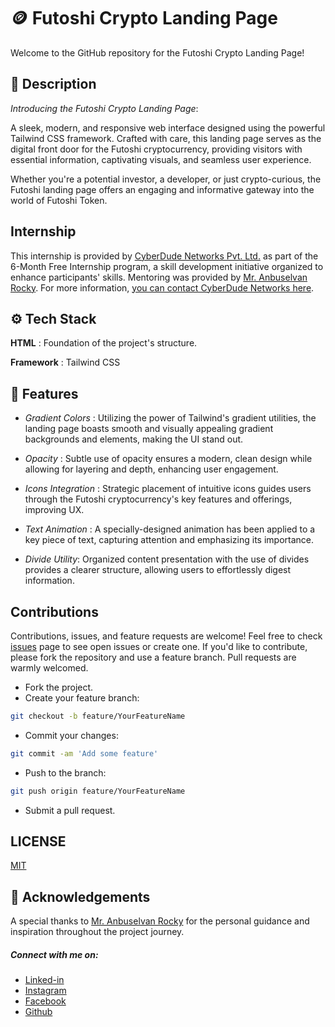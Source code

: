 # 🪙 Futoshi Crypto Landing Page

Welcome to the GitHub repository for the Futoshi Crypto Landing Page!

## 📘 Description

_Introducing the Futoshi Crypto Landing Page_:

<p> A sleek, modern, and responsive web interface designed using the powerful Tailwind CSS framework. Crafted with care, this landing page serves as the digital front door for the Futoshi cryptocurrency, providing visitors with essential information, captivating visuals, and seamless user experience.</p>
<p>Whether you're a potential investor, a developer, or just crypto-curious, the Futoshi landing page offers an engaging and informative gateway into the world of Futoshi Token.

## Internship

This internship is provided by [CyberDude Networks Pvt. Ltd.](https://youtube.com/cyberdudenetworks) as part of the 6-Month Free Internship program, a skill development initiative organized to enhance participants' skills. Mentoring was provided by [Mr. Anbuselvan Rocky](https://instagram.com/anbuselvanrocky). For more information, [you can contact CyberDude Networks here](https://cyberdudenetworks.com).

## ⚙️ Tech Stack

**HTML** : Foundation of the project's structure.

**Framework** : Tailwind CSS

## 🌟 Features

- _Gradient Colors_ : Utilizing the power of Tailwind's gradient utilities, the landing page boasts smooth and visually appealing gradient backgrounds and elements, making the UI stand out.

- _Opacity_ : Subtle use of opacity ensures a modern, clean design while allowing for layering and depth, enhancing user engagement.

- _Icons Integration_ : Strategic placement of intuitive icons guides users through the Futoshi cryptocurrency's key features and offerings, improving UX.

- _Text Animation_ : A specially-designed animation has been applied to a key piece of text, capturing attention and emphasizing its importance.

- _Divide Utility_: Organized content presentation with the use of divides provides a clearer structure, allowing users to effortlessly digest information.

## Contributions

Contributions, issues, and feature requests are welcome! Feel free to check [issues](https://github.com/danielace1/futoshi-crypto-landing-page/issues) page to see open issues or create one. If you'd like to contribute, please fork the repository and use a feature branch. Pull requests are warmly welcomed.

- Fork the project.
- Create your feature branch:

```sh
git checkout -b feature/YourFeatureName
```

- Commit your changes:

```sh
git commit -am 'Add some feature'
```

- Push to the branch:

```sh
git push origin feature/YourFeatureName
```

- Submit a pull request.

## LICENSE

[MIT](\LICENSE)

## 🎉 Acknowledgements

A special thanks to [Mr. Anbuselvan
Rocky](https://github.com/anburocky3) for the personal guidance and inspiration throughout the project journey.

##### Connect with me on:

- [Linked-in](https://www.linkedin.com/in/sudharsan-a-b40506290/)
- [Instagram](https://instagram.com/sudharsan_daniel)
- [Facebook](https"//https://www.facebook.com/sudharsandaniel.sudharsandaniel)
- [Github](https://github.com/danielace1)
